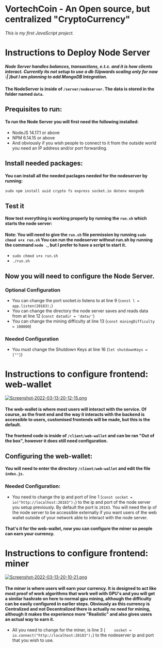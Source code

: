 # VortechCoin - An Open source, but centralized "CryptoCurrency"

###### This is my first JavaScript project.

# Instructions to Deploy Node Server
##### Node Server handles balances, transactions, e.t.c. and it is how clients interact. Currently its not setup to use a db (Upwards scaling only for now :| )but I am planning to add MongoDB Integration.


#### The NodeServer is inside of ```/server/nodeserver```. The data is stored in the folder named ```data```.

## Prequisites to run:
#### To run the Node Server you will first need the following installed:
* NodeJS 14.17.1 or above
* NPM 6.14.15 or above
* And obviously if you wish people to connect to it from the outside world you need an IP address and/or port forwarding.
## Install needed packages:
#### You can install all the needed paclages needed for the nodeserver by running:
```sudo npm install uuid crypto fs express socket.io dotenv mongodb```
## Test it
#### Now test everything is working properly by running the ```run.sh``` which starts the node server:
#### Note: You will need to give the ```run.sh``` file permission by running ```sudo chmod u+x run.sh``` You can run the nodeserver without run.sh by running the command ```node .```, but I prefer to have a script to start it.
* ```sudo chmod u+x run.sh```
* ```./run.sh```
## Now you will need to configure the Node Server.

### Optional Configuration
* You can change the port socket.io listens to at line 9 (```const l = app.listen(20183);```)
* You can change the directory the node server saves and reads data from at line 12 (```const datadir = 'data/'```)
* You can change the mining difficulty at line 13 (```const miningDifficulty = 100000```)
### Needed Configuration
* You must change the Shutdown Keys at line 16 (```let shutdownKeys = [""]```)

# Instructions to configure frontend: web-wallet

[![Screenshot-2022-03-13-20-12-15.png](https://i.postimg.cc/N0kw4Cbc/Screenshot-2022-03-13-20-12-15.png)](https://postimg.cc/06j35fLW)

#### The web-wallet is where most users will interact with the service. Of course, as the front end and the way it interacts with the backend is accessible to users, customised frontends will be made, but this is the default.
#### The frontend code is inside of ```/client/web-wallet``` and can be ran "Out of the box", however it does still need configuration.

## Configuring the web-wallet:
#### You will need to enter the directory ```/client/web-wallet``` and edit the file ```index.js```.

### Needed Configuration:
  * You need to change the ip and port of line 1 (```const socket = io("http://localhost:20183");```) to the ip and port of the node server you setup previously. By default the port is ```20183```. You will need the ip of the node server to be accessible externally if you want users of the web wallet outside of your network able to interact with the node server.
#### That's it for the web-wallet, now you can configure the miner so people can earn your currency.

# Instructions to configure frontend: miner

[![Screenshot-2022-03-13-20-10-21.png](https://i.postimg.cc/fWBRZycN/Screenshot-2022-03-13-20-10-21.png)](https://postimg.cc/23LD7z9c)

#### The miner is where users will earn your currency. It is designed to act like most proof of work algorithms that work well with GPU's and you will get a similar hashrate on here to normal gpu mining, although the difficulty can be easily configured in earlier steps. Obviously as this currency is **Centralized** and not **Decentralized** there is actually no need for mining, although it makes the experience more "Realistic" and also gives users an actual way to earn it.

* All you need to change for the miner, is line 3 (```    socket = io.connect("http://localhost:20183");```) to the nodeserver ip and port that you wish to use.
